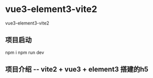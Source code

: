 # vue3-element3-vite2
vue3-element3-vite2

## 项目启动
npm i
npm run dev 

## 项目介绍 --  vite2 + vue3 + element3 搭建的h5